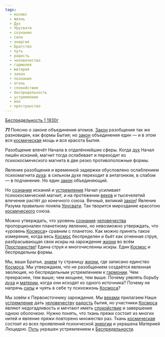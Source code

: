 ```yaml
---
tags:
  - космос
  - жизнь
  - Дух
  - Урусвати
  - сознание
  - сила
  - энергия
  - Братство
  - путь
  - радость
  - человечество
  - гармония
  - материя
  - закон
  - познание
  - огонь
  - спокойствие
  - беспредельность
  - устремление
  - век
  - пространство
---
```


[Беспредельность 1 1930г](https://127.0.0.1:4002/agni/1930)

___71___
Поясню о законе объединения атомов. [Закон](../../../tags/#закон) разобщения так же разновиден, как формы Бытия; но [закон](../../../tags/#закон) объединения един — и в этом вся [космическая](../../../tags/#космос) мощь и вся красота Бытия.   

Разобщение влечёт Начала в отдалённейшие сферы. Когда [дух](../../../tags/#Дух) Начал лишён исканий, магнит тогда ослабевает и переходит из психокосмического магнита в две резко противоположные формы.   

Явление разобщения и временной задержки обусловлено ослаблением психомагнита [духа](../../../tags/#Дух): в сильном духе переходит в антагонизм, в слабом — в подчинение. Но един [закон](../../../tags/#закон) объединяющий.   

Но [сознание](../../../tags/#сознание) исканий и [устремление](../../../tags/#устремление) Начал усиливает психокосмический магнит, и на протяжении [веков](../../../tags/#век) и тысячелетий влечение растёт до конечного союза. Вечный, великий [закон](../../../tags/#закон)! Явление Разума правильно поняла [Урусвати](../../../tags/#Урусвати). Так творится мироздание красотою [космического](../../../tags/#космос) союза.   

Можно утверждать, что уровень [сознания](../../../tags/#сознание) [человечества](../../../tags/#человечество) пропорционален планетному явлению, но невозможно утверждать, что «уровень [Космоса](../../../tags/#космос)» сравним с планетою. Как можно принять такое измерение, когда весь [Космос](../../../tags/#космос) беспределен и бьёт как огненная струя, разбрасывающая свои искры на зарождение [жизни](../../../tags/#жизнь) во всём [Пространстве](../../../tags/#пространство)! Едина струя и многочисленны искры. Един [Космос](../../../tags/#космос) и беспредельны формы.   

Мы, ваши Братья, [знаем](../../../tags/#познание) ту страницу [жизни](../../../tags/#жизнь), где записано единство [Космоса](../../../tags/#космос). Мы утверждаем, что не разобщением создаётся явленная эволюция, но беспредельным устремлением к [гармонии](../../../tags/#гармония). Чем прекраснее, тем выше; чем мощнее, тем выше. Почему уявлять борьбу [духа](../../../tags/#Дух) и [материи](../../../tags/#материя), когда они исходят из одного источника? Почему не напрячь [силы](../../../tags/#сила) и чуять в себе ту психожизнь [Космоса](../../../tags/#космос)?   

Мы зовём к Первоисточнику зарождения. Мы [веками](../../../tags/#век) прилагаем Наше [устремление](../../../tags/#устремление) дать [человечеству](../../../tags/#человечество) [радость](../../../tags/#радость) бытия, но участники [Космоса](../../../tags/#космос) являют недогадливость и мечтают иметь [спокойствие](../../../tags/#спокойствие) и завершение одною оболочкою. Нужно понять, что ткань пряжи состоит из многих нитей и явление пряжи повторено множество раз. Ткань [космическая](../../../tags/#космос) состоит из всех проявлений психической [энергии](../../../tags/#энергия) и украшена Материей Люцидою. [Путь](../../../tags/#путь) украшен устремлением к [Беспредельности](../../../tags/#беспредельность).